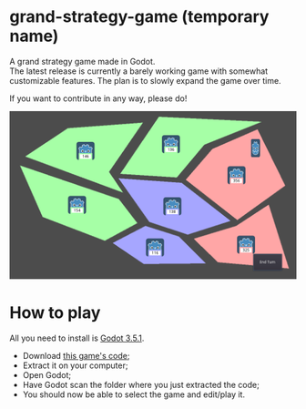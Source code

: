 # grand-strategy-game (temporary name)
A grand strategy game made in Godot.\
The latest release is currently a barely working game with somewhat customizable features. The plan is to slowly expand the game over time.

If you want to contribute in any way, please do!

![Gameplay screenshot](/screenshot-gameplay.png)

# How to play
All you need to install is [Godot 3.5.1](https://github.com/godotengine/godot/releases/tag/3.5.1-stable).
- Download [this game's code](https://github.com/SamTheBlow/grand-strategy-game/releases/latest);
- Extract it on your computer;
- Open Godot;
- Have Godot scan the folder where you just extracted the code;
- You should now be able to select the game and edit/play it.

